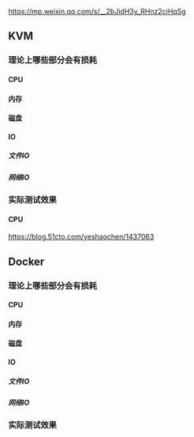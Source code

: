 https://mp.weixin.qq.com/s/__2bJidH3y_RHnz2cjHqSg

## KVM
### 理论上哪些部分会有损耗
#### CPU

#### 内存

#### 磁盘

#### IO
##### 文件IO

##### 网络IO

### 实际测试效果
#### CPU
https://blog.51cto.com/yeshaochen/1437063

## Docker

### 理论上哪些部分会有损耗
#### CPU

#### 内存

#### 磁盘

#### IO
##### 文件IO

##### 网络IO


### 实际测试效果

